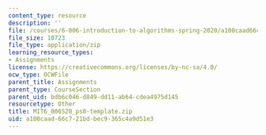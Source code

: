 ```yaml
---
content_type: resource
description: ''
file: /courses/6-006-introduction-to-algorithms-spring-2020/a100caad66c721bdbec9365c4a9d51e3_MIT6_006S20_ps0-template.zip
file_size: 10723
file_type: application/zip
learning_resource_types:
- Assignments
license: https://creativecommons.org/licenses/by-nc-sa/4.0/
ocw_type: OCWFile
parent_title: Assignments
parent_type: CourseSection
parent_uid: bdb6c046-d849-dd11-ab64-cdea4975d145
resourcetype: Other
title: MIT6_006S20_ps0-template.zip
uid: a100caad-66c7-21bd-bec9-365c4a9d51e3
---
```

